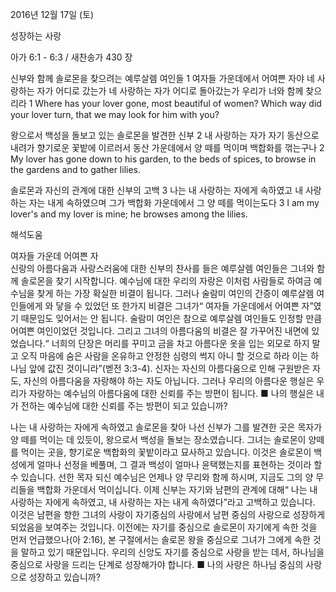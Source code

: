 2016년 12월 17일 (토)

성장하는 사랑



아가 6:1 - 6:3 / 새찬송가 430 장


신부와 함께 솔로몬을 찾으려는 예루살렘 여인들
1 여자들 가운데에서 어여쁜 자야 네 사랑하는 자가 어디로 갔는가 네 사랑하는 자가 어디로 돌아갔는가 우리가 너와 함께 찾으리라
1 Where has your lover gone, most beautiful of women? Which way did your lover turn, that we may look for him with you? 

왕으로서 백성을 돌보고 있는 솔로몬을 발견한 신부
2 내 사랑하는 자가 자기 동산으로 내려가 향기로운 꽃밭에 이르러서 동산 가운데에서 양 떼를 먹이며 백합화를 꺾는구나
2 My lover has gone down to his garden, to the beds of spices, to browse in the gardens and to gather lilies. 

솔로몬과 자신의 관계에 대한 신부의 고백
3 나는 내 사랑하는 자에게 속하였고 내 사랑하는 자는 내게 속하였으며 그가 백합화 가운데에서 그 양 떼를 먹이는도다
3 I am my lover's and my lover is mine; he browses among the lilies.

해석도움





여자들 가운데 어여쁜 자  
신랑의 아름다움과 사랑스러움에 대한 신부의 찬사를 들은 예루살렘 여인들은 그녀와 함께 솔로몬을 찾기 시작합니다. 예수님에 대한 우리의 자랑은 이처럼 사람들로 하여금 예수님을 찾게 하는 가장 확실한 비결이 됩니다. 그러나 술람미 여인의 간증이 예루살렘 여인들에게 와 닿을 수 있었던 또 한가지 비결은 그녀가“ 여자들 가운데에서 어여쁜 자”였기 때문임도 잊어서는 안 됩니다. 술람미 여인은 참으로 예루살렘 여인들도 인정할 만큼 어여쁜 여인이었던 것입니다. 그리고 그녀의 아름다움의 비결은 잘 가꾸어진 내면에 있었습니다.“ 너희의 단장은 머리를 꾸미고 금을 차고 아름다운 옷을 입는 외모로 하지 말고 오직 마음에 숨은 사람을 온유하고 안정한 심령의 썩지 아니 할 것으로 하라 이는 하나님 앞에 값진 것이니라”(벧전 3:3-4). 신자는 자신의 아름다움으로 인해 구원받은 자도, 자신의 아름다움을 자랑해야 하는 자도 아닙니다. 그러나 우리의 아름다운 행실은 우리가 자랑하는 예수님의 아름다움에 대한 신뢰를 주는 방편이 됩니다.
■ 나의 행실은 내가 전하는 예수님에 대한 신뢰를 주는 방편이 되고 있습니까?

나는 내 사랑하는 자에게 속하였고 
솔로몬을 찾아 나선 신부가 그를 발견한 곳은 목자가 양 떼를 먹이는 데 있듯이, 왕으로서 백성을 돌보는 장소였습니다. 그녀는 솔로몬이 양떼를 먹이는 곳을, 향기로운 백합화의 꽃밭이라고 묘사하고 있습니다. 이것은 솔로몬이 백성에게 얼마나 선정을 베풀며, 그 결과 백성이 얼마나 윤택했는지를 표현하는 것이라 할 수 있습니다. 선한 목자 되신 예수님은 언제나 양 무리와 함께 하시며, 지금도 그의 양 무리들을 백합화 가운데서 먹이십니다. 이제 신부는 자기와 남편의 관계에 대해“ 나는 내 사랑하는 자에게 속하였고, 내 사랑하는 자는 내게 속하였다”라고 고백하고 있습니다. 이것은 남편을 향한 그녀의 사랑이 자기중심의 사랑에서 남편 중심의 사랑으로 성장하게 되었음을 보여주는 것입니다. 이전에는 자기를 중심으로 솔로몬이 자기에게 속한 것을 먼저 언급했으나(아 2:16), 본 구절에서는 솔로몬 왕을 중심으로 그녀가 그에게 속한 것을 말하고 있기 때문입니다. 우리의 신앙도 자기를 중심으로 사랑을 받는 데서, 하나님을 중심으로 사랑을 드리는 단계로 성장해가야 합니다.
■ 나의 사랑은 하나님 중심의 사랑으로 성장하고 있습니까?